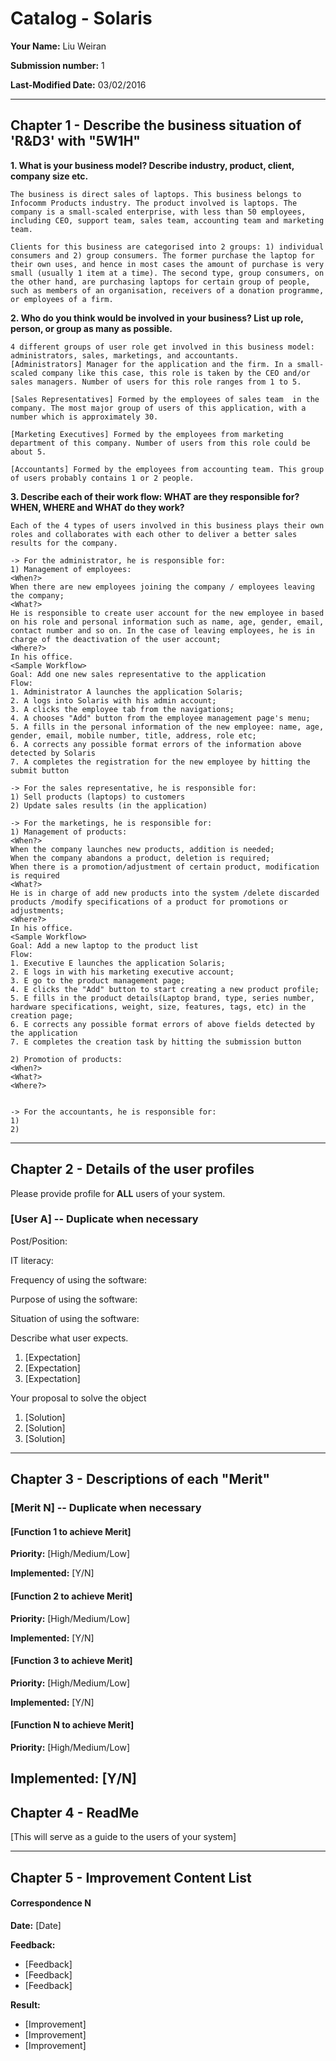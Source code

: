 Catalog - Solaris
======

**Your Name:** Liu Weiran

**Submission number:** 1

**Last-Modified Date:** 03/02/2016

---

## Chapter 1 - Describe the business situation of 'R&D3' with "5W1H"
**1. What is your business model? Describe industry, product, client, company size etc.**

    The business is direct sales of laptops. This business belongs to Infocomm Products industry. The product involved is laptops. The company is a small-scaled enterprise, with less than 50 employees, including CEO, support team, sales team, accounting team and marketing team.  
    
    Clients for this business are categorised into 2 groups: 1) individual consumers and 2) group consumers. The former purchase the laptop for their own uses, and hence in most cases the amount of purchase is very small (usually 1 item at a time). The second type, group consumers, on the other hand, are purchasing laptops for certain group of people, such as members of an organisation, receivers of a donation programme, or employees of a firm. 
    

**2. Who do you think would be involved in your business? List up role, person, or group as many as possible.**

    4 different groups of user role get involved in this business model: administrators, sales, marketings, and accountants.
    [Administrators] Manager for the application and the firm. In a small-scaled company like this case, this role is taken by the CEO and/or sales managers. Number of users for this role ranges from 1 to 5.
    
    [Sales Representatives] Formed by the employees of sales team  in the company. The most major group of users of this application, with a number which is approximately 30.
    
    [Marketing Executives] Formed by the employees from marketing department of this company. Number of users from this role could be about 5.
    
    [Accountants] Formed by the employees from accounting team. This group of users probably contains 1 or 2 people.


**3. Describe each of their work flow: WHAT are they responsible for? WHEN, WHERE and WHAT do they work?**

    Each of the 4 types of users involved in this business plays their own roles and collaborates with each other to deliver a better sales results for the company. 
    
    -> For the administrator, he is responsible for:
    1) Management of employees:
    <When?> 
    When there are new employees joining the company / employees leaving the company;
    <What?> 
    He is responsible to create user account for the new employee in based on his role and personal information such as name, age, gender, email, contact number and so on. In the case of leaving employees, he is in charge of the deactivation of the user account;
    <Where?> 
    In his office.
    <Sample Workflow> 
    Goal: Add one new sales representative to the application
    Flow:
    1. Administrator A launches the application Solaris;
    2. A logs into Solaris with his admin account;
    3. A clicks the employee tab from the navigations;
    4. A chooses "Add" button from the employee management page's menu;
    5. A fills in the personal information of the new employee: name, age, gender, email, mobile number, title, address, role etc; 
    6. A corrects any possible format errors of the information above detected by Solaris
    7. A completes the registration for the new employee by hitting the submit button
       
    -> For the sales representative, he is responsible for:
    1) Sell products (laptops) to customers
    2) Update sales results (in the application) 
    
    -> For the marketings, he is responsible for:
    1) Management of products:
    <When?> 
    When the company launches new products, addition is needed;
    When the company abandons a product, deletion is required;
    When there is a promotion/adjustment of certain product, modification is required 
    <What?> 
    He is in charge of add new products into the system /delete discarded products /modify specifications of a product for promotions or adjustments;
    <Where?> 
    In his office.
    <Sample Workflow>
    Goal: Add a new laptop to the product list
    Flow: 
    1. Executive E launches the application Solaris;
    2. E logs in with his marketing executive account;
    3. E go to the product management page;
    4. E clicks the "Add" button to start creating a new product profile;
    5. E fills in the product details(Laptop brand, type, series number, hardware specifications, weight, size, features, tags, etc) in the creation page;
    6. E corrects any possible format errors of above fields detected by the application
    7. E completes the creation task by hitting the submission button
    
    2) Promotion of products:
    <When?>
    <What?>
    <Where?>
    
    
    -> For the accountants, he is responsible for:
    1) 
    2)

---

## Chapter 2 - Details of the user profiles
Please provide profile for **ALL** users of your system. 

### [User A] -- Duplicate when necessary
Post/Position:

IT literacy:

Frequency of using the software:

Purpose of using the software:

Situation of using the software:

Describe what user expects.
1. [Expectation]
2. [Expectation]
3. [Expectation]

Your proposal to solve the object
1. [Solution]
2. [Solution]
3. [Solution]

---
## Chapter 3 - Descriptions of each "Merit"

### [Merit N] -- Duplicate when necessary

#### [Function 1 to achieve Merit]

**Priority:** [High/Medium/Low]

**Implemented:** [Y/N]

#### [Function 2 to achieve Merit]

**Priority:** [High/Medium/Low]

**Implemented:** [Y/N]

#### [Function 3 to achieve Merit]

**Priority:** [High/Medium/Low]

**Implemented:** [Y/N]

#### [Function N to achieve Merit]

**Priority:** [High/Medium/Low]

**Implemented:** [Y/N]
---

## Chapter 4 - ReadMe

[This will serve as a guide to the users of your system]

---

## Chapter 5 - Improvement Content List

#### Correspondence N
**Date:** [Date]

**Feedback:** 
- [Feedback]
- [Feedback]
- [Feedback]

**Result:**
- [Improvement]
- [Improvement]
- [Improvement]